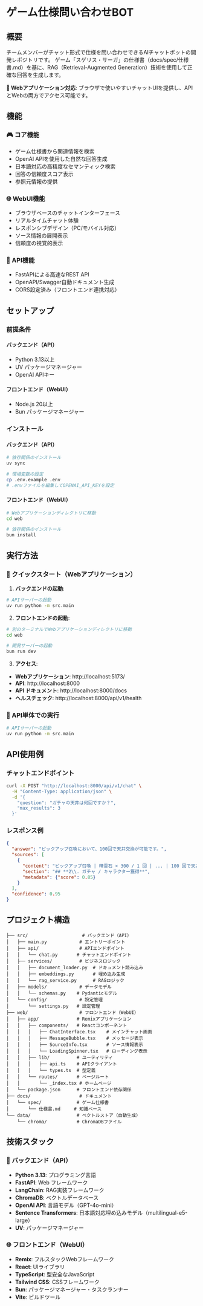 # ゲーム仕様問い合わせBOT

## 概要
チームメンバーがチャット形式で仕様を問い合わせできるAIチャットボットの開発レポジトリです。
ゲーム「スゲリス・サーガ」の仕様書（docs/spec/仕様書.md）を基に、RAG（Retrieval-Augmented Generation）技術を使用して正確な回答を生成します。

**📱 Webアプリケーション対応**: ブラウザで使いやすいチャットUIを提供し、APIとWebの両方でアクセス可能です。

## 機能

### 🎮 コア機能
- ゲーム仕様書から関連情報を検索
- OpenAI APIを使用した自然な回答生成
- 日本語対応の高精度なセマンティック検索
- 回答の信頼度スコア表示
- 参照元情報の提供

### 🌐 WebUI機能
- ブラウザベースのチャットインターフェース
- リアルタイムチャット体験
- レスポンシブデザイン（PC/モバイル対応）
- ソース情報の展開表示
- 信頼度の視覚的表示

### 🔧 API機能
- FastAPIによる高速なREST API
- OpenAPI/Swagger自動ドキュメント生成
- CORS設定済み（フロントエンド連携対応）

## セットアップ

### 前提条件

#### バックエンド（API）
- Python 3.13以上
- UV パッケージマネージャー
- OpenAI APIキー

#### フロントエンド（WebUI）
- Node.js 20以上
- Bun パッケージマネージャー

### インストール

#### バックエンド（API）
```bash
# 依存関係のインストール
uv sync

# 環境変数の設定
cp .env.example .env
# .envファイルを編集してOPENAI_API_KEYを設定
```

#### フロントエンド（WebUI）
```bash
# Webアプリケーションディレクトリに移動
cd web

# 依存関係のインストール
bun install
```

## 実行方法

### 🚀 クイックスタート（Webアプリケーション）

1. **バックエンドの起動**:
```bash
# APIサーバーの起動
uv run python -m src.main
```

2. **フロントエンドの起動**:
```bash
# 別のターミナルでWebアプリケーションディレクトリに移動
cd web

# 開発サーバーの起動
bun run dev
```

3. **アクセス**:
- **Webアプリケーション**: http://localhost:5173/
- **API**: http://localhost:8000
- **API ドキュメント**: http://localhost:8000/docs
- **ヘルスチェック**: http://localhost:8000/api/v1/health

### 📡 API単体での実行

```bash
# APIサーバーの起動
uv run python -m src.main
```

## API使用例

### チャットエンドポイント

```bash
curl -X POST "http://localhost:8000/api/v1/chat" \
  -H "Content-Type: application/json" \
  -d '{
    "question": "ガチャの天井は何回ですか？",
    "max_results": 3
  }'
```

### レスポンス例

```json
{
  "answer": "ピックアップ召喚において、100回で天井交換が可能です。",
  "sources": [
    {
      "content": "ピックアップ召喚 | 精霊石 × 300 / 1 回 | ... | 100 回で天井交換。",
      "section": "## **2\\. ガチャ / キャラクター獲得**",
      "metadata": {"score": 0.85}
    }
  ],
  "confidence": 0.95
}
```

## プロジェクト構造

```
├── src/                    # バックエンド（API）
│   ├── main.py            # エントリーポイント
│   ├── api/               # APIエンドポイント
│   │   └── chat.py       # チャットエンドポイント
│   ├── services/          # ビジネスロジック
│   │   ├── document_loader.py  # ドキュメント読み込み
│   │   ├── embeddings.py       # 埋め込み生成
│   │   └── rag_service.py      # RAGロジック
│   ├── models/            # データモデル
│   │   └── schemas.py    # Pydanticモデル
│   └── config/            # 設定管理
│       └── settings.py   # 設定管理
├── web/                   # フロントエンド（WebUI）
│   ├── app/              # Remixアプリケーション
│   │   ├── components/   # Reactコンポーネント
│   │   │   ├── ChatInterface.tsx    # メインチャット画面
│   │   │   ├── MessageBubble.tsx    # メッセージ表示
│   │   │   ├── SourceInfo.tsx       # ソース情報表示
│   │   │   └── LoadingSpinner.tsx   # ローディング表示
│   │   ├── lib/          # ユーティリティ
│   │   │   ├── api.ts    # APIクライアント
│   │   │   └── types.ts  # 型定義
│   │   └── routes/       # ページルート
│   │       └── _index.tsx # ホームページ
│   └── package.json      # フロントエンド依存関係
├── docs/                  # ドキュメント
│   └── spec/             # ゲーム仕様書
│       └── 仕様書.md     # 知識ベース
└── data/                 # ベクトルストア（自動生成）
    └── chroma/           # ChromaDBファイル
```

## 技術スタック

### 🐍 バックエンド（API）
- **Python 3.13**: プログラミング言語
- **FastAPI**: Web フレームワーク
- **LangChain**: RAG実装フレームワーク
- **ChromaDB**: ベクトルデータベース
- **OpenAI API**: 言語モデル（GPT-4o-mini）
- **Sentence Transformers**: 日本語対応埋め込みモデル（multilingual-e5-large）
- **UV**: パッケージマネージャー

### 🌐 フロントエンド（WebUI）
- **Remix**: フルスタックWebフレームワーク
- **React**: UIライブラリ
- **TypeScript**: 型安全なJavaScript
- **Tailwind CSS**: CSSフレームワーク
- **Bun**: パッケージマネージャー・タスクランナー
- **Vite**: ビルドツール

